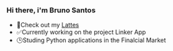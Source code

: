 ### Hi there, i'm Bruno Santos


- 📝Check out my [Lattes](http://lattes.cnpq.br/6828300193077514)
- ✅Currently working on the project Linker App
- 🕒Studing Python applications in the Finalcial Market 
